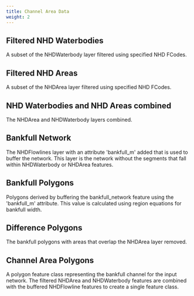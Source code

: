 ```yaml
---
title: Channel Area Data
weight: 2
---
```


<h2><a name="FILTERED_WATERBODY">Filtered NHD Waterbodies</a></h2>

A subset of the NHDWaterbody layer filtered using specified NHD FCodes.

<h2><a name="FILTERED_FLOWAREAS">Filtered NHD Areas</a></h2>

A subset of the NHDArea layer filtered using specified NHD FCodes.

<h2><a name="COMBINED_FA_WB">NHD Waterbodies and NHD Areas combined</a></h2>

The NHDArea and NHDWaterbody layers combined.

<h2><a name="BANKFULL_NETWORK">Bankfull Network</a></h2>

The NHDFlowlines layer with an attribute 'bankfull_m' added that is used to buffer the network. This layer is the network without the segments that fall within NHDWaterbody or NHDArea features.

<h2><a name="BANKFULL_POLYGONS">Bankfull Polygons</a></h2>

Polygons derived by buffering the bankfull_network feature using the 'bankfull_m' attribute. This value is calculated using region equations for bankfull width.

<h2><a name="DIFFERENCE_POLYGONS">Difference Polygons</a></h2>

The bankfull polygons with areas that overlap the NHDArea layer removed.

<h2><a name="CHANNEL_AREA">Channel Area Polygons</a></h2>

A polygon feature class representing the bankfull channel for the input network. The filtered NHDArea and NHDWaterbody features are combined with the buffered NHDFlowline features to create a single feature class.